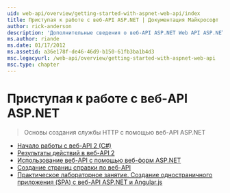 ```yaml
---
uid: web-api/overview/getting-started-with-aspnet-web-api/index
title: Приступая к работе с веб-API ASP.NET | Документация Майкрософт
author: rick-anderson
description: 'Дополнительные сведения о веб-API ASP.NET Web API ASP.NET — это платформа, которая позволяет легко создавать службы HTTP для широкого диапазона клиентов, включая браузеры...'
ms.author: riande
ms.date: 01/17/2012
ms.assetid: a36e178f-de46-46d9-b150-61fb3ba1b4d3
msc.legacyurl: /web-api/overview/getting-started-with-aspnet-web-api
msc.type: chapter
---
```

<a name="getting-started-with-aspnet-web-api"></a>Приступая к работе с веб-API ASP.NET
====================
> Основы создания службы HTTP с помощью веб-API ASP.NET


- [Начало работы с веб-API 2 (C#)](tutorial-your-first-web-api.md)
- [Результаты действий в веб-API 2](action-results.md)
- [Использование веб-API с помощью веб-форм ASP.NET](using-web-api-with-aspnet-web-forms.md)
- [Создание страниц справки по веб-API](creating-api-help-pages.md)
- [Практическое лабораторное занятие. Создание одностраничного приложения (SPA) с веб-API ASP.NET и Angular.js](build-a-single-page-application-spa-with-aspnet-web-api-and-angularjs.md)
